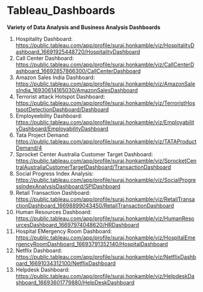 # Tableau_Dashboards
**Variety of Data Analysis and Business Analysis Dashboards**

1. Hospitality Dashboard: https://public.tableau.com/app/profile/suraj.honkamble/viz/HospitalityDashboard_16691925448720/HospitalityDashboard
2. Call Center Dashboard: https://public.tableau.com/app/profile/suraj.honkamble/viz/CallCenterDashboard_16692857866300/CallCenterDashboard
3. Amazon Sales India Dashboard: https://public.tableau.com/app/profile/suraj.honkamble/viz/AmazonSalesIndia_16930614165030/AmazonSalesDashboard
4. Terrorist attack Hotspot Dashboard: https://public.tableau.com/app/profile/suraj.honkamble/viz/TerroristHostspotDetectionDashboard/Dashboard
5. Employeebility Dashboard: https://public.tableau.com/app/profile/suraj.honkamble/viz/EmployabilityDashboard/EmployabilityDashboard
6. Tata Project Demand: https://public.tableau.com/app/profile/suraj.honkamble/viz/TATAProductDemand/4
7. Sprocket Center Australia Customer Target Dashboard: https://public.tableau.com/app/profile/suraj.honkamble/viz/SprocketCentralAustraliaCustomerTargetDashboard/TransactionDashboard
8. Social Progress Index Analysis: https://public.tableau.com/app/profile/suraj.honkamble/viz/SocialProgressIndexAnalysisDashboard/SPIDashboard
9. Retail Transaction Dashboard: https://public.tableau.com/app/profile/suraj.honkamble/viz/RetailTransactionDashboard_16698899043450/RetailTransactionDashboard
10. Human Resources Dashboard: https://public.tableau.com/app/profile/suraj.honkamble/viz/HumanResourcesDashboard_16697974048620/HRDashboard
11. Hospital EMergency Room Dashboard: https://public.tableau.com/app/profile/suraj.honkamble/viz/HospitalEmergencyRoomDashboard_16693791352140/HospitalDashboard
12. Netflix Dashboard: https://public.tableau.com/app/profile/suraj.honkamble/viz/NetflixDashboard_16691034312100/NetflixDashboard
13. Helpdesk Dashboard: https://public.tableau.com/app/profile/suraj.honkamble/viz/HelpdeskDashboard_16693601779880/HelpDeskDashboard
